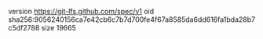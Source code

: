 version https://git-lfs.github.com/spec/v1
oid sha256:9056240156ca7e42cb6c7b7d700fe4f67a8585da6dd616fa1bda28b7c5df2788
size 19665
